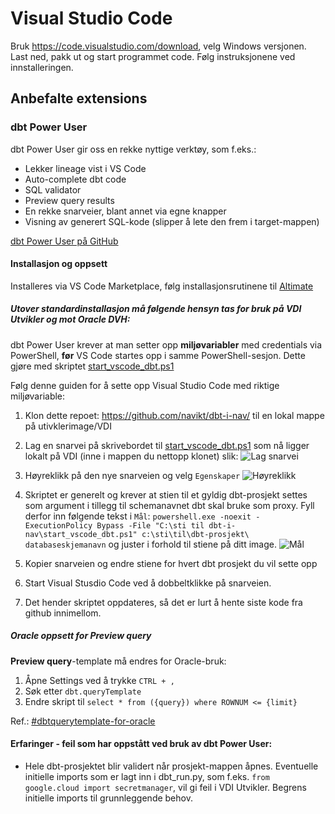 # Visual Studio Code

Bruk https://code.visualstudio.com/download, velg Windows versjonen. Last ned, pakk ut og start programmet code. Følg instruksjonene ved innstalleringen.

## Anbefalte extensions

### dbt Power User

dbt Power User gir oss en rekke nyttige verktøy, som f.eks.:

- Lekker lineage vist i VS Code 
- Auto-complete dbt code
- SQL validator
- Preview query results
- En rekke snarveier, blant annet via egne knapper
- Visning av generert SQL-kode (slipper å lete den frem i target-mappen)

[dbt Power User på GitHub](https://github.com/AltimateAI/vscode-dbt-power-user)

#### Installasjon og oppsett
Installeres via VS Code Marketplace, følg installasjonsrutinene til [Altimate](https://docs.myaltimate.com/)

##### Utover standardinstallasjon må følgende hensyn tas for bruk på VDI Utvikler og mot Oracle DVH:

dbt Power User krever at man setter opp **miljøvariabler** med credentials via PowerShell, **før** VS Code startes opp i samme PowerShell-sesjon. Dette gjøre med skriptet [start_vscode_dbt.ps1](https://github.com/navikt/dbt-i-nav/blob/main/start_vscode_dbt.ps1)

Følg denne guiden for å sette opp Visual Studio Code med riktige miljøvariable:

1. Klon dette repoet: https://github.com/navikt/dbt-i-nav/ til en lokal mappe på utivklerimage/VDI

2. Lag en snarvei på skrivebordet til [start_vscode_dbt.ps1](https://github.com/navikt/dbt-i-nav/blob/main/start_vscode_dbt.ps1) som nå ligger lokalt på VDI (inne i mappen du nettopp klonet) slik:
    ![Lag snarvei](vscode/lag_snarvei.png)

3. Høyreklikk på den nye snarveien og velg `Egenskaper`
    ![Høyreklikk](vscode/egenskaper.png)

4. Skriptet er generelt og krever at stien til et gyldig dbt-prosjekt settes som argument i tillegg til schemanavnet dbt skal bruke som proxy. Fyll derfor inn følgende tekst i `Mål`: `powershell.exe -noexit -ExecutionPolicy Bypass -File "C:\sti til dbt-i-nav\start_vscode_dbt.ps1" c:\sti\til\dbt-prosjekt\  databaseskjemanavn` og juster i forhold til stiene på ditt image.
    ![Mål](vscode/maal.png)

5. Kopier snarveien og endre stiene for hvert dbt prosjekt du vil sette opp

6. Start Visual Stusdio Code ved å dobbeltklikke på snarveien.

7. Det hender skriptet oppdateres, så det er lurt å hente siste kode fra github innimellom.



##### Oracle oppsett for Preview query

**Preview query**-template må endres for Oracle-bruk:  
1. Åpne Settings ved å trykke `CTRL + ,`
2. Søk etter `dbt.queryTemplate`
3. Endre skript til `select * from ({query}) where ROWNUM <= {limit}`

Ref.: [#dbtquerytemplate-for-oracle](https://docs.myaltimate.com/setup/optConfig/#dbtquerytemplate-for-oracle)


#### Erfaringer - feil som har oppstått ved bruk av dbt Power User:
- Hele dbt-prosjektet blir validert når prosjekt-mappen åpnes. Eventuelle initielle imports som er lagt inn i dbt_run.py, som f.eks. `from google.cloud import secretmanager`, vil gi feil i VDI Utvikler. Begrens initielle imports til grunnleggende behov.